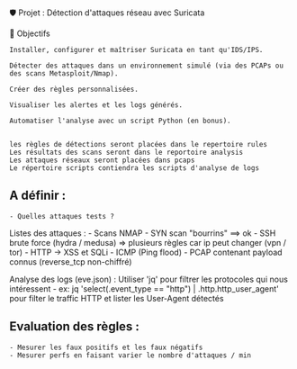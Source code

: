 🛡️ Projet : Détection d'attaques réseau avec Suricata

🎯 Objectifs

    Installer, configurer et maîtriser Suricata en tant qu'IDS/IPS.

    Détecter des attaques dans un environnement simulé (via des PCAPs ou des scans Metasploit/Nmap).

    Créer des règles personnalisées.

    Visualiser les alertes et les logs générés.

    Automatiser l'analyse avec un script Python (en bonus).


    les règles de détections seront placées dans le repertoire rules
    Les résultats des scans seront dans le reportoire analysis
    Les attaques réseaux seront placées dans pcaps
    Le répertoire scripts contiendra les scripts d'analyse de logs


## A définir :
    - Quelles attaques tests ?


Listes des attaques : 
    - Scans NMAP
        - SYN scan "bourrins" ==> ok
        - SSH brute force (hydra / medusa) => plusieurs règles car ip peut changer (vpn / tor) 
        - HTTP -> XSS et SQLi
        - ICMP (Ping flood)
        - PCAP contenant payload connus (reverse_tcp non-chiffré)

Analyse des logs (eve.json) : Utiliser 'jq' pour filtrer les protocoles qui nous intéressent
    - ex: jq 'select(.event_type == "http") | .http.http_user_agent' pour filter le traffic HTTP et lister les User-Agent détectés

## Evaluation des règles : 
    - Mesurer les faux positifs et les faux négatifs
    - Mesurer perfs en faisant varier le nombre d'attaques / min